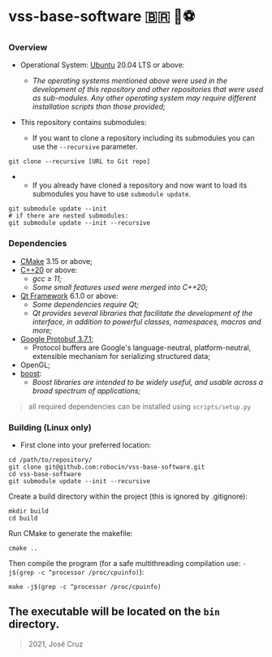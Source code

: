 # vss-base-software 🇧🇷 🤖⚽

### **Overview**

- Operational System: [Ubuntu](https://ubuntu.com/) 20.04 LTS or above:
    - _The operating systems mentioned above were used in the development of this repository and other repositories that
      were used as sub-modules. Any other operating system may require different installation scripts than those
      provided;_

- This repository contains submodules:
    - If you want to clone a repository including its submodules you can use the  `--recursive`  parameter.

```
git clone --recursive [URL to Git repo]
```

-
    - If you already have cloned a repository and now want to load its submodules you have to use  `submodule update`.

```
git submodule update --init
# if there are nested submodules:
git submodule update --init --recursive
```

### **Dependencies**

- [CMake](https://cmake.org/) 3.15 or above;
- [C++20](https://en.cppreference.com/w/cpp/20) or above:
    - _gcc ≥ 11;_
    - _Some small features used were merged into C++20;_
- [Qt Framework](https://www.qt.io/) 6.1.0 or above:
    - _Some dependencies require Qt;_
    - _Qt provides several libraries that facilitate the development of the interface, in addition to powerful classes,
      namespaces, macros and more;_
- [Google Protobuf 3.7.1](https://github.com/protocolbuffers/protobuf/releases/tag/v3.7.1);
    - Protocol buffers are Google's language-neutral, platform-neutral, extensible mechanism for serializing structured
      data;
- OpenGL;
- [boost](https://www.boost.org/):
    - _Boost libraries are intended to be widely useful, and usable across a broad spectrum of applications;_

> all required dependencies can be installed using `scripts/setup.py`

### Building (Linux only)

- First clone into your preferred location:

```
cd /path/to/repository/
git clone git@github.com:robocin/vss-base-software.git
cd vss-base-software
git submodule update --init --recursive
```

Create a build directory within the project (this is ignored by .gitignore):

```
mkdir build
cd build
```

Run CMake to generate the makefile:

```
cmake ..
```

Then compile the program (for a safe multithreading compilation use: `-j$(grep -c ^processor /proc/cpuinfo)`):

```
make -j$(grep -c ^processor /proc/cpuinfo)
```

The executable will be located on the  `bin`  directory.
---
> 2021, José Cruz
